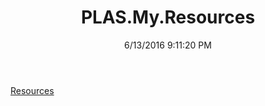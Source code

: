 ﻿---
title: PLAS.My.Resources
date: 6/13/2016 9:11:20 PM
---

[Resources](T-PLAS.My.Resources.Resources.html)

